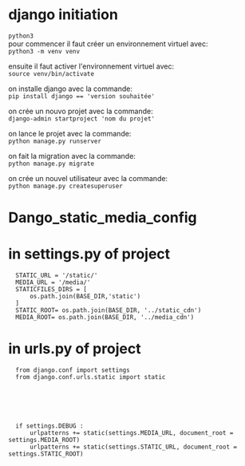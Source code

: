 
# django initiation
`python3` <br>
pour commencer il faut créer un environnement virtuel avec: <br>
`python3 -m venv venv`

ensuite il faut activer l'environnement virtuel avec:<br>
`source venv/bin/activate`

on installe django avec la commande: <br>
`pip install django == 'version souhaitée'`

on crée un nouvo projet avec la commande: <br>
`django-admin startproject 'nom du projet'`

on lance le projet avec la commande: <br>
`python manage.py runserver`

on fait la migration avec la commande: <br>
`python manage.py migrate`

on crée un nouvel utilisateur avec la commande: <br>
`python manage.py createsuperuser`

# Dango_static_media_config

# in settings.py of project 

      STATIC_URL = '/static/'
      MEDIA_URL = '/media/'
      STATICFILES_DIRS = [
          os.path.join(BASE_DIR,'static')
      ]
      STATIC_ROOT= os.path.join(BASE_DIR, '../static_cdn')
      MEDIA_ROOT= os.path.join(BASE_DIR, '../media_cdn')
 
 # in urls.py of project 
 
      from django.conf import settings
      from django.conf.urls.static import static
      
      
      
      
      
      
      if settings.DEBUG :
          urlpatterns += static(settings.MEDIA_URL, document_root = settings.MEDIA_ROOT)
          urlpatterns += static(settings.STATIC_URL, document_root = settings.STATIC_ROOT)

